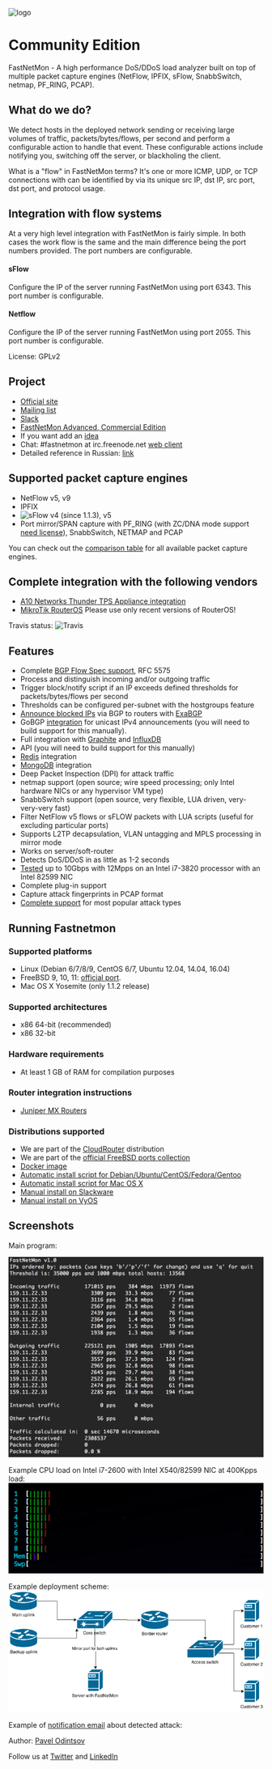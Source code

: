 ![logo](https://fastnetmon.com/wp-content/uploads/2018/01/cropped-new_logo_3var-e1515443553507-1-300x146.png)

Community Edition
===========
FastNetMon - A high performance DoS/DDoS load analyzer built on top of multiple packet capture engines (NetFlow, IPFIX, sFlow, SnabbSwitch, netmap, PF_RING, PCAP).

What do we do?
--------------
We detect hosts in the deployed network sending or receiving large volumes of traffic, packets/bytes/flows, per second and
perform a configurable action to handle that event. These configurable actions include notifying you, switching off the server, or blackholing the client.

What is a "flow" in FastNetMon terms?  It's one or more ICMP, UDP, or TCP connections with can be identified by via its unique src IP, dst IP, src port, dst port, and protocol usage.

Integration with flow systems
-----------------------------
At a very high level integration with FastNetMon is fairly simple. In both cases the work flow is the same and the main difference being the port numbers provided. The port numbers are configurable.

#### sFlow
Configure the IP of the server running FastNetMon using port 6343. This port number is configurable.

#### Netflow
Configure the IP of the server running FastNetMon using port 2055. This port number is configurable.


License: GPLv2

Project 
-------
- [Official site](https://fastnetmon.com)
- [Mailing list](https://groups.google.com/forum/#!forum/fastnetmon)
- [Slack](https://join.slack.com/t/fastnetmon/shared_invite/MjM3NDUwNzY4NjA5LTE1MDQ4MzE5NTAtYmU4MjYyYWNiZQ)
- [FastNetMon Advanced, Commercial Edition](https://fastnetmon.com/fastnetmon-advanced/)
- If you want add an [idea](https://fastnetmon.fider.io/)
- Chat: #fastnetmon at irc.freenode.net [web client](https://webchat.freenode.net/)
- Detailed reference in Russian: [link](https://fastnetmon.com/wp-content/uploads/2017/07/FastNetMon_Reference_Russian.pdf)

Supported packet capture engines
--------------------------------
- NetFlow v5, v9
- IPFIX
- ![sFlow](http://sflow.org/images/sflowlogo.gif) v4 (since 1.1.3), v5
- Port mirror/SPAN capture with PF_RING (with ZC/DNA mode support [need license](http://www.ntop.org/products/pf_ring/)), SnabbSwitch, NETMAP and PCAP

You can check out the [comparison table](https://fastnetmon.com/docs/capture_backends/) for all available packet capture engines.

Complete integration with the following vendors 
--------------------------------
- [A10 Networks Thunder TPS Appliance integration](src/a10_plugin)
- [MikroTik RouterOS](src/mikrotik_plugin) Please use only recent versions of RouterOS!

Travis status: ![Travis](https://travis-ci.org/pavel-odintsov/fastnetmon.svg?branch=master)

Features
--------
- Complete [BGP Flow Spec support](https://fastnetmon.com/docs/bgp_flow_spec/), RFC 5575
- Process and distinguish incoming and/or outgoing traffic
- Trigger block/notify script if an IP exceeds defined thresholds for packets/bytes/flows per second
- Thresholds can be configured per-subnet with the hostgroups feature
- [Announce blocked IPs](https://fastnetmon.com/docs/exabgp_integration/) via BGP to routers with [ExaBGP](https://github.com/Exa-Networks/exabgp)
- GoBGP [integration](https://fastnetmon.com/docs/gobgp-integration/) for unicast IPv4 announcements (you will need to build support for this manually).
- Full integration with [Graphite](https://fastnetmon.com/docs/graphite_integration/) and [InfluxDB](https://fastnetmon.com/docs/influxdb_integration/)
- API (you will need to build support for this manually)
- [Redis](https://fastnetmon.com/docs/redis/) integration
- [MongoDB](https://fastnetmon.com/docs/mongodb/) integration
- Deep Packet Inspection (DPI) for attack traffic
- netmap support (open source; wire speed processing; only Intel hardware NICs or any hypervisor VM type)
- SnabbSwitch support (open source, very flexible, LUA driven, very-very-very fast)
- Filter NetFlow v5 flows or sFLOW packets with LUA scripts (useful for excluding particular ports)
- Supports L2TP decapsulation, VLAN untagging and MPLS processing in mirror mode 
- Works on server/soft-router
- Detects DoS/DDoS in as little as 1-2 seconds
- [Tested](https://fastnetmon.com/docs/performance_tests/) up to 10Gbps with 12Mpps on an Intel i7-3820 processor with an Intel 82599 NIC
- Complete plug-in support
- Capture attack fingerprints in PCAP format
- [Complete support](https://fastnetmon.com/docs/detected_attack_types/) for most popular attack types

Running Fastnetmon
------------------
### Supported platforms
- Linux (Debian 6/7/8/9, CentOS 6/7, Ubuntu 12.04, 14.04, 16.04)
- FreeBSD 9, 10, 11: [official port](https://www.freshports.org/net-mgmt/fastnetmon/).
- Mac OS X Yosemite (only 1.1.2 release)

### Supported architectures
- x86 64-bit (recommended)
- x86 32-bit

### Hardware requirements
- At least 1 GB of RAM for compilation purposes

### Router integration instructions
- [Juniper MX Routers](https://fastnetmon.com/docs/junos_integration/)

### Distributions supported
- We are part of the [CloudRouter](https://cloudrouter.org/cloudrouter/2015/07/09/fastnetmon.html) distribution
- We are part of the [official FreeBSD ports collection](https://freshports.org/net-mgmt/fastnetmon/)
- [Docker image](https://fastnetmon.com/fastnetmon-community-docker-install/)
- [Automatic install script for Debian/Ubuntu/CentOS/Fedora/Gentoo](https://fastnetmon.com/install/)
- [Automatic install script for Mac OS X](https://fastnetmon.com/fastnetmon-macos/)
- [Manual install on Slackware](https://fastnetmon.com/fastnetmon-community-slackware-install/)
- [Manual install on VyOS](https://fastnetmon.com/fastnetmon-community-install-on-vyos-1-1-5/)

Screenshots
------------

Main program:

![Main screen image](docs/images/fastnetmon_screen.png)

Example CPU load on Intel i7-2600 with Intel X540/82599 NIC at 400Kpps load:
![Cpu consumption](docs/images/fastnetmon_stats.png)

Example deployment scheme:
![Network diagramm](docs/images/network_map.png)

Example of [notification email](https://fastnetmon.com/docs/attack_report_example/) about detected attack:

Author: [Pavel Odintsov](http://uk.linkedin.com/in/podintsov/)

Follow us at [Twitter](https://twitter.com/fastnetmon) and [LinkedIn](https://www.linkedin.com/company/fastnetmon/)
